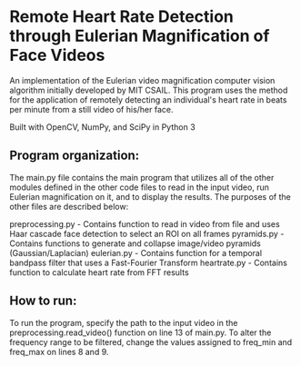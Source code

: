 # Remote Heart Rate Detection through Eulerian Magnification of Face Videos

An implementation of the Eulerian video magnification computer vision algorithm initially developed by MIT CSAIL. This program uses the method for the application of remotely detecting an individual's heart rate in beats per minute from a still video of his/her face.

Built with OpenCV, NumPy, and SciPy in Python 3

## Program organization:
The main.py file contains the main program that utilizes all of the other modules defined in the other code files
to read in the input video, run Eulerian magnification on it, and to display the results. The purposes of the other
files are described below:

preprocessing.py - Contains function to read in video from file and uses Haar cascade face detection to select an ROI
    on all frames
pyramids.py - Contains functions to generate and collapse image/video pyramids (Gaussian/Laplacian)
eulerian.py - Contains function for a temporal bandpass filter that uses a Fast-Fourier Transform
heartrate.py - Contains function to calculate heart rate from FFT results

## How to run:
To run the program, specify the path to the input video in the preprocessing.read_video() function on line 13 of
main.py. To alter the frequency range to be filtered, change the values assigned to freq_min and freq_max on lines 8
and 9.
